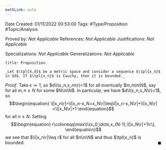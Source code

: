 ```yaml
---
mathLink: auto
---
```


<div class="topSpace"></div>

Date Created: 01/11/2022 00:53:00
Tags: #Type/Proposition #Topic/Analysis

Proved by: _Not Applicable_
References: _Not Applicable_
Justifications: _Not Applicable_

Specializations: _Not Applicable_
Generalizations: _Not Applicable_

``` ad-Proposition
title: Proposition.

_Let $\tpl{X,d}$ be a metric space and consider a sequence $\tpl{x_n}$ in $X$. If $\tpl{x_n}$ is Cauchy, then it is bounded._

```

_Proof_. Take $\epsilon\coloneqq1$, so $d\l(x_n,x_m\r)<1$ for all eventually $m,n\in\N$, say for all $m,n\geq N$ for some $N\in\N$. In particular, we have $d\l(x_n,x_N\r)<1$, so
$$\begin{equation}
    \l|x_n\r|=\l|x_n-x_N+x_N\r|\leq\l|x_n-x_N\r|+\l|x_N\r|<\l|x_N\r|+1
\end{equation}$$
for all $n\geq N$. Setting
$$\begin{equation}
    r\coloneqq\max\l\{x_0,\dots,x_{N-1},\l|x_N\r|+1\r\},
\end{equation}$$
we see that $\l|x_n\r|\leq r$ for all $n\in\N$ and thus $\tpl{x_n}$ is bounded.<span style="float:right;">$\blacksquare$</span>
